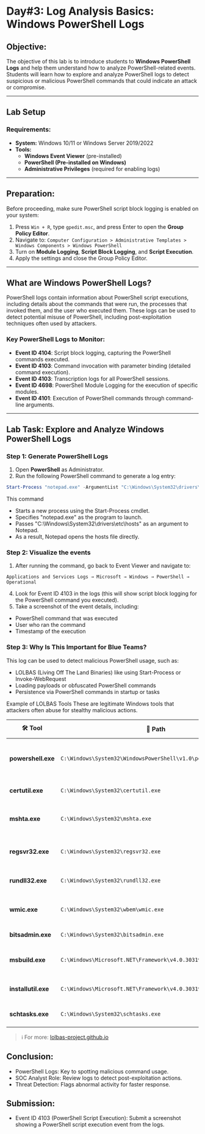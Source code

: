 # **Day#3: Log Analysis Basics: Windows PowerShell Logs**

## **Objective:**
The objective of this lab is to introduce students to **Windows PowerShell Logs** and help them understand how to analyze PowerShell-related events. Students will learn how to explore and analyze PowerShell logs to detect suspicious or malicious PowerShell commands that could indicate an attack or compromise.

---

## **Lab Setup**
### **Requirements:**
- **System:** Windows 10/11 or Windows Server 2019/2022
- **Tools:**
  - **Windows Event Viewer** (pre-installed)
  - **PowerShell (Pre-installed on Windows)**
  - **Administrative Privileges** (required for enabling logs)

---

## **Preparation:**
Before proceeding, make sure PowerShell script block logging is enabled on your system:

1. Press `Win + R`, type `gpedit.msc`, and press Enter to open the **Group Policy Editor**.
2. Navigate to:
`Computer Configuration > Administrative Templates > Windows Components > Windows PowerShell`
3. Turn on **Module Logging**, **Script Block Logging**, and **Script Execution**.
4. Apply the settings and close the Group Policy Editor.

---

## **What are Windows PowerShell Logs?**
PowerShell logs contain information about PowerShell script executions, including details about the commands that were run, the processes that invoked them, and the user who executed them. These logs can be used to detect potential misuse of PowerShell, including post-exploitation techniques often used by attackers.

### **Key PowerShell Logs to Monitor:**
- **Event ID 4104**: Script block logging, capturing the PowerShell commands executed.
- **Event ID 4103**: Command invocation with parameter binding (detailed command execution).
- **Event ID 4103**: Transcription logs for all PowerShell sessions.
- **Event ID 4698**: PowerShell Module Logging for the execution of specific modules.
- **Event ID 4101**: Execution of PowerShell commands through command-line arguments.

---

## **Lab Task: Explore and Analyze Windows PowerShell Logs**


### **Step 1: Generate PowerShell Logs**
1. Open **PowerShell** as Administrator.
2. Run the following PowerShell command to generate a log entry:
```powershell
Start-Process "notepad.exe" -ArgumentList "C:\Windows\System32\drivers\etc\hosts"
```
This command
-  Starts a new process using the Start-Process cmdlet.
-  Specifies "notepad.exe" as the program to launch.
-  Passes "C:\Windows\System32\drivers\etc\hosts" as an argument to Notepad.
-  As a result, Notepad opens the hosts file directly.


### **Step 2: Visualize the events**

1. After running the command, go back to Event Viewer and navigate to:

`Applications and Services Logs → Microsoft → Windows → PowerShell → Operational`

4. Look for Event ID 4103 in the logs (this will show script block logging for the PowerShell command you executed).
5. Take a screenshot of the event details, including:
 - PowerShell command that was executed
 - User who ran the command
 - Timestamp of the execution
  

### **Step 3: Why Is This Important for Blue Teams?**
This log can be used to detect malicious PowerShell usage, such as:
- LOLBAS (Living Off The Land Binaries) like using Start-Process or Invoke-WebRequest
- Loading payloads or obfuscated PowerShell commands
- Persistence via PowerShell commands in startup or tasks

Example of LOLBAS Tools
These are legitimate Windows tools that attackers often abuse for stealthy malicious actions.

| 🛠️ Tool             | 📌 Path                                             | 🚩 Abuse Technique                                       |
|---------------------|-----------------------------------------------------|----------------------------------------------------------|
| **powershell.exe**  | `C:\Windows\System32\WindowsPowerShell\v1.0\powershell.exe` | Execute payloads, download malware, bypass AV |
| **certutil.exe**    | `C:\Windows\System32\certutil.exe`                  | Download files using: `certutil -urlcache -f`            |
| **mshta.exe**       | `C:\Windows\System32\mshta.exe`                     | Execute malicious HTML apps or remote scripts            |
| **regsvr32.exe**    | `C:\Windows\System32\regsvr32.exe`                  | Load and execute remote/local DLLs                       |
| **rundll32.exe**    | `C:\Windows\System32\rundll32.exe`                  | Execute DLLs or scripts to evade detection               |
| **wmic.exe**        | `C:\Windows\System32\wbem\wmic.exe`                 | Execute commands, gather system info                     |
| **bitsadmin.exe**   | `C:\Windows\System32\bitsadmin.exe`                 | Download/upload files silently                           |
| **msbuild.exe**     | `C:\Windows\Microsoft.NET\Framework\v4.0.30319\msbuild.exe` | Execute malicious C# code in project files  |
| **installutil.exe** | `C:\Windows\Microsoft.NET\Framework\v4.0.30319\installutil.exe` | Run code during .NET assembly install   |
| **schtasks.exe**    | `C:\Windows\System32\schtasks.exe`                  | Create scheduled tasks for persistence                   |

> ℹ️ For more: [lolbas-project.github.io](https://lolbas-project.github.io)

## Conclusion:
- PowerShell Logs: Key to spotting malicious command usage.
- SOC Analyst Role: Review logs to detect post-exploitation actions.
- Threat Detection: Flags abnormal activity for faster response.

## Submission:
- Event ID 4103 (PowerShell Script Execution): Submit a screenshot showing a PowerShell script execution event from the logs.
